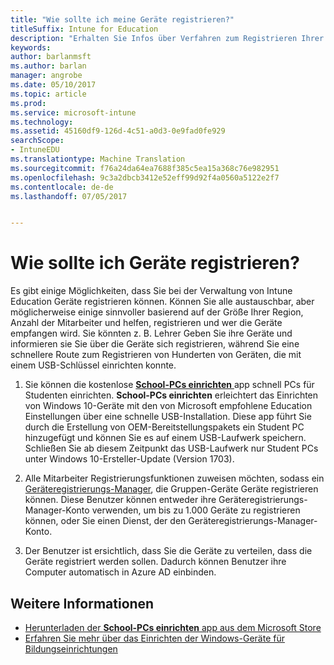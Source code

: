 ```yaml
---
title: "Wie sollte ich meine Geräte registrieren?"
titleSuffix: Intune for Education
description: "Erhalten Sie Infos über Verfahren zum Registrieren Ihrer Geräte in Intune Education."
keywords: 
author: barlanmsft
ms.author: barlan
manager: angrobe
ms.date: 05/10/2017
ms.topic: article
ms.prod: 
ms.service: microsoft-intune
ms.technology: 
ms.assetid: 45160df9-126d-4c51-a0d3-0e9fad0fe929
searchScope:
- IntuneEDU
ms.translationtype: Machine Translation
ms.sourcegitcommit: f76a24da64ea7688f385c5ea15a368c76e982951
ms.openlocfilehash: 9c3a2dbcb3412e52eff99d92f4a0560a5122e2f7
ms.contentlocale: de-de
ms.lasthandoff: 07/05/2017


---
```


# <a name="how-should-i-enroll-devices"></a>Wie sollte ich Geräte registrieren?

Es gibt einige Möglichkeiten, dass Sie bei der Verwaltung von Intune Education Geräte registrieren können. Können Sie alle austauschbar, aber möglicherweise einige sinnvoller basierend auf der Größe Ihrer Region, Anzahl der Mitarbeiter und helfen, registrieren und wer die Geräte empfangen wird. Sie könnten z. B. Lehrer Geben Sie ihre Geräte und informieren sie Sie über die Geräte sich registrieren, während Sie eine schnellere Route zum Registrieren von Hunderten von Geräten, die mit einem USB-Schlüssel einrichten konnte.

1. Sie können die kostenlose [ __School-PCs einrichten__ ](https://docs.microsoft.com/education/windows/use-set-up-school-pcs-app) app schnell PCs für Studenten einrichten. __School-PCs einrichten__ erleichtert das Einrichten von Windows 10-Geräte mit den von Microsoft empfohlene Education Einstellungen über eine schnelle USB-Installation. Diese app führt Sie durch die Erstellung von OEM-Bereitstellungspakets ein Student PC hinzugefügt und können Sie es auf einem USB-Laufwerk speichern. Schließen Sie ab diesem Zeitpunkt das USB-Laufwerk nur Student PCs unter Windows 10-Ersteller-Update (Version 1703).

2. Alle Mitarbeiter Registrierungsfunktionen zuweisen möchten, sodass ein [Geräteregistrierungs-Manager](what-are-enrollment-managers.md), die Gruppen-Geräte Geräte registrieren können. Diese Benutzer können entweder ihre Geräteregistrierungs-Manager-Konto verwenden, um bis zu 1.000 Geräte zu registrieren können, oder Sie einen Dienst, der den Geräteregistrierungs-Manager-Konto.

3. Der Benutzer ist ersichtlich, dass Sie die Geräte zu verteilen, dass die Geräte registriert werden sollen. Dadurch können Benutzer ihre Computer automatisch in Azure AD einbinden.

## <a name="find-out-more"></a>Weitere Informationen

- [Herunterladen der **School-PCs einrichten** app aus dem Microsoft Store](https://www.microsoft.com/store/p/set-up-school-pcs/9nblggh4ls40)
- [Erfahren Sie mehr über das Einrichten der Windows-Geräte für Bildungseinrichtungen](https://docs.microsoft.com/education/windows/set-up-windows-10)

